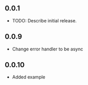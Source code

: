 ## 0.0.1

* TODO: Describe initial release.


## 0.0.9
* Change error handler to be async


## 0.0.10
* Added example